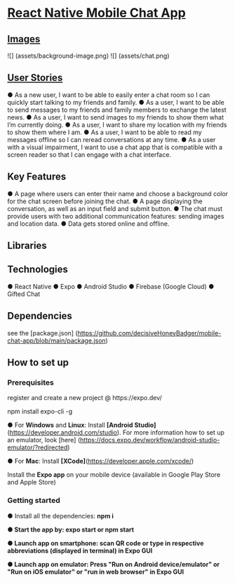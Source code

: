 # <u>React Native Mobile Chat App</u>

## <u>Images</u>

![] (assets/background-image.png)
![] (assets/chat.png)

## <u>User Stories</u>

<p>
● As a new user, I want to be able to easily enter a chat room so I can quickly start talking to my
friends and family.
● As a user, I want to be able to send messages to my friends and family members to exchange
the latest news.
● As a user, I want to send images to my friends to show them what I’m currently doing.
● As a user, I want to share my location with my friends to show them where I am.
● As a user, I want to be able to read my messages offline so I can reread conversations at any
time.
● As a user with a visual impairment, I want to use a chat app that is compatible with a screen
reader so that I can engage with a chat interface.
</p>

## </u>Key Features</u>

<p>
● A page where users can enter their name and choose a background color for the chat screen
before joining the chat.
● A page displaying the conversation, as well as an input field and submit button.
● The chat must provide users with two additional communication features: sending images
and location data.
● Data gets stored online and offline.
</p>

## </u>Libraries</u>

## </u>Technologies</u>

● React Native
● Expo
● Android Studio
● Firebase (Google Cloud)
● Gifted Chat

## </u>Dependencies</u>

see the [package.json] (https://github.com/decisiveHoneyBadger/mobile-chat-app/blob/main/package.json)

## </u>How to set up</u>

### Prerequisites

<p>
register and create a new project @ https://expo.dev/

npm install expo-cli -g

● For <b>Windows</b> and <b>Linux</b>:
Install <b>[Android Studio]</b> (https://developer.android.com/studio). For more information how to set up an emulator, look [here] (https://docs.expo.dev/workflow/android-studio-emulator/?redirected)

● For <b>Mac</b>:
Install <b>[XCode]</b>(https://developer.apple.com/xcode/)

Install the <b>Expo app</b> on your mobile device (available in Google Play Store and Apple Store)

</p>

### </u>Getting started</u>

● Install all the dependencies: <b>npm i <b>

● Start the app by: <b>expo start</b> or <b>npm start</b>

● Launch app on smartphone: scan <b>QR code</b> or type in <b>respective abbreviations</b> (displayed in terminal) in Expo GUI

● Launch app on emulator:
Press <b>"Run on Android device/emulator"</b> or <b>"Run on iOS emulator"</b> or <b>"run in web browser"</b> in Expo GUI

